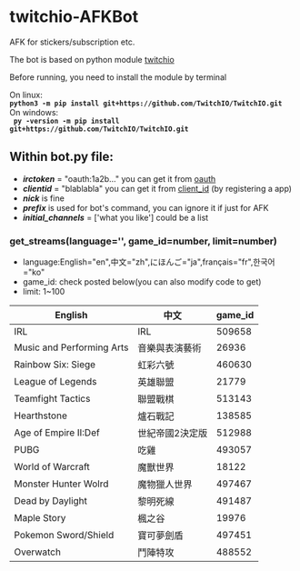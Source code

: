 # twitchio-AFKBot
AFK for stickers/subscription etc.

The bot is based on python module [twitchio](https://github.com/TwitchIO/TwitchIO)

Before running, you need to install the module by terminal  

On linux:  
**`python3 -m pip install git+https://github.com/TwitchIO/TwitchIO.git`**  
On windows:  
**`
py -version -m pip install git+https://github.com/TwitchIO/TwitchIO.git`**  

  
## Within bot.py file:  
* ***irctoken*** = "oauth:1a2b..." you can get it from [oauth](https://https://twitchapps.com/tmi/)  
* ***clientid*** = "blablabla" you can get it from [client_id](https://dev.twitch.tv/console/apps) (by registering a app)  
* ***nick*** is fine  
* ***prefix*** is used for bot's command, you can ignore it if just for AFK  
* ***initial_channels*** = ['what you like'] could be a list  

### get_streams(language='', game_id=number, limit=number)
* language:English="en",中文="zh",にほんご="ja",français="fr",한국어="ko"
* game_id: check posted below(you can also modify code to get)
* limit: 1~100



| English  | 中文 | game_id |
| -------- | -------- | -------- |
| IRL     |  IRL    | 509658     |
| Music and Performing Arts| 音樂與表演藝術|26936|
| Rainbow Six: Siege | 虹彩六號 | 460630 |
| League of Legends | 英雄聯盟 | 21779|
| Teamfight Tactics | 聯盟戰棋 | 513143 |
| Hearthstone | 爐石戰記 | 138585 |
| Age of Empire II:Def | 世紀帝國2決定版| 512988 |
| PUBG | 吃雞 | 493057
| World of Warcraft | 魔獸世界 | 18122 |
| Monster Hunter Wolrd|魔物獵人世界|497467|
| Dead by Daylight | 黎明死線 | 491487|
| Maple Story | 楓之谷 | 19976|
| Pokemon Sword/Shield| 寶可夢劍盾| 497451|
| Overwatch | 鬥陣特攻 | 488552|
